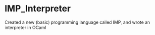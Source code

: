 # IMP_Interpreter
Created a new (basic) programming language called IMP, and wrote an interpreter in OCaml
